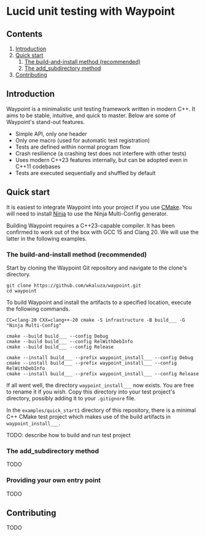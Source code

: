 # Lucid unit testing with Waypoint

## Contents

1. [Introduction](#introduction)
2. [Quick start](#quick-start)
    1. [The build-and-install method (recommended)](#the-build-and-install-method-recommended)
    2. [The add_subdirectory method](#the-add_subdirectory-method)
3. [Contributing](#contributing)

## Introduction

Waypoint is a minimalistic unit testing framework written in modern
C++.
It aims to be stable, intuitive, and quick to master.
Below are some of Waypoint's stand-out features.

* Simple API, only one header
* Only one macro (used for automatic test registration)
* Tests are defined within normal program flow
* Crash resilience (a crashing test does not interfere
  with other tests)
* Uses modern C++23 features internally, but can be adopted even in
  C++11 codebases
* Tests are executed sequentially and shuffled by default

## Quick start

It is easiest to integrate Waypoint into your project if you use
[CMake](https://cmake.org).
You will need to install [Ninja](https://ninja-build.org) to use the
Ninja Multi-Config generator.

Building Waypoint requires a C++23-capable compiler.
It has been confirmed to work out of the box with GCC 15 and Clang 20.
We will use the latter in the following examples.

### The build-and-install method (recommended)

Start by cloning the Waypoint Git repository and navigate to the
clone's directory.

```shell
git clone https://github.com/wkaluza/waypoint.git
cd waypoint
```

To build Waypoint and install the artifacts to a specified location,
execute the following commands.

```shell
CC=clang-20 CXX=clang++-20 cmake -S infrastructure -B build___ -G "Ninja Multi-Config"

cmake --build build___ --config Debug
cmake --build build___ --config RelWithDebInfo
cmake --build build___ --config Release

cmake --install build___ --prefix waypoint_install___ --config Debug
cmake --install build___ --prefix waypoint_install___ --config RelWithDebInfo
cmake --install build___ --prefix waypoint_install___ --config Release
```

If all went well, the directory `waypoint_install___` now exists.
You are free to rename it if you wish.
Copy this directory into your test project's directory, possibly adding
it to your `.gitignore` file.

In the `examples/quick_start1` directory of this repository, there is
a minimal C++ CMake test project which makes use of the build artifacts in
`waypoint_install___`.

TODO: describe how to build and run test project

### The add_subdirectory method

TODO

### Providing your own entry point

TODO

## Contributing

TODO
